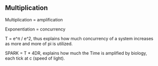 ## Multiplication

Multiplication = amplification

Exponentiation = concurrency

T = e^π / e^2, thus explains how much concurrency of a system increases as more and more of pi is utilized.

SPARK = T * 4DR, explains how much the Time is amplified by biology, each tick at c (speed of light).
